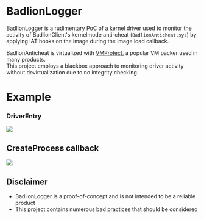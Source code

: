 # BadlionLogger
BadlionLogger is a rudimentary PoC of a kernel driver used to monitor the activity of BadlionClient's kernelmode anti-cheat (`BadlionAnticheat.sys`) by applying IAT hooks on the image during the image load callback.
  
BadlionAnticheat is virtualized with [VMProtect](https://vmpsoft.com/), a popular VM packer used in many products.  
This project employs a blackbox approach to monitoring driver activity without devirtualization due to no integrity checking.

# Example
### DriverEntry
<img src="https://i.imgur.com/W1O7wPR.png"/>

## CreateProcess callback
<img src="https://i.imgur.com/WoJkeg1.png"/>

## Disclaimer
- BadlionLogger is a proof-of-concept and is not intended to be a reliable product
- This project contains numerous bad practices that should be considered 

